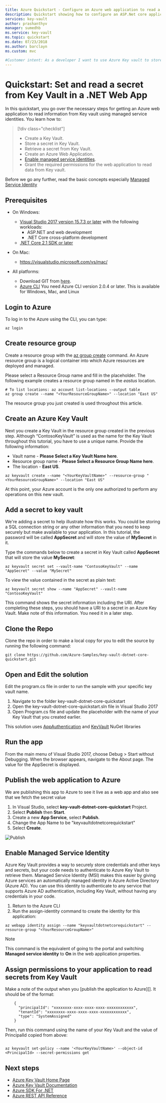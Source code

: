 ```yaml
---
title: Azure Quickstart - Configure an Azure web application to read a secret from Key vault | Microsoft Docs
description: Quickstart showing how to configure an ASP.Net core application to read a secret from Key vault
services: key-vault
author: prashanthyv
manager: sumedhb
ms.service: key-vault
ms.topic: quickstart
ms.date: 07/23/2018
ms.author: barclayn
ms.custom: mvc

#Customer intent: As a developer I want to use Azure Key vault to store secrets for my app, so that they are kept secure.
---
```


# Quickstart: Set and read a secret from Key Vault in a .NET Web App

In this quickstart, you go over the necessary steps for getting an Azure web application to read information from Key vault using managed service identities. You learn how to:

> [!div class="checklist"]
> * Create a Key Vault.
> * Store a secret in Key Vault.
> * Retrieve a secret from Key Vault.
> * Create an Azure Web Application.
> * [Enable managed service identities](../active-directory/managed-service-identity/overview.md).
> * Grant the required permissions for the web application to read data from Key vault.

Before we go any further, read the basic concepts especially [Managed Service Identity](../active-directory/managed-service-identity/overview.md)

## Prerequisites

* On Windows:
  * [Visual Studio 2017 version 15.7.3 or later](https://www.microsoft.com/net/download/windows) with the following workloads:
    * ASP.NET and web development
    * .NET Core cross-platform development
  * [.NET Core 2.1 SDK or later](https://www.microsoft.com/net/download/windows)

* On Mac:
  * https://visualstudio.microsoft.com/vs/mac/

* All platforms:
  * Download GIT from [here](https://git-scm.com/downloads).
  * [Azure CLI](https://docs.microsoft.com/cli/azure/install-azure-cli?view=azure-cli-latest) You need Azure CLI version 2.0.4 or later. This is available for Windows, Mac, and Linux

## Login to Azure

   To log in to the Azure using the CLI, you can type:

```azurecli
az login
```

## Create resource group

Create a resource group with the [az group create](/cli/azure/group#az_group_create) command. An Azure resource group is a logical container into which Azure resources are deployed and managed.

Please select a Resource Group name and fill in the placeholder.
The following example creates a resource group named *<YourResourceGroupName>* in the *eastus* location.

```azurecli
# To list locations: az account list-locations --output table
az group create --name "<YourResourceGroupName>" --location "East US"
```

The resource group you just created is used throughout this article.

## Create an Azure Key Vault

Next you create a Key Vault in the resource group created in the previous step. Although “ContosoKeyVault” is used as the name for the Key Vault throughout this tutorial, you have to use a unique name. Provide the following information:

* Vault name - **Please Select a Key Vault Name here**.
* Resource group name - **Please Select a Resource Group Name here**.
* The location - **East US**.

```azurecli
az keyvault create --name "<YourKeyVaultName>" --resource-group "<YourResourceGroupName>" --location "East US"
```

At this point, your Azure account is the only one authorized to perform any operations on this new vault.

## Add a secret to key vault

We're adding a secret to help illustrate how this works. You could be storing a SQL connection string or any other information that you need to keep securely but make available to your application. In this tutorial, the password will be called **AppSecret** and will store the value of **MySecret** in it.

Type the commands below to create a secret in Key Vault called **AppSecret** that will store the value **MySecret**:

```azurecli
az keyvault secret set --vault-name "ContosoKeyVault" --name "AppSecret" --value "MySecret"
```

To view the value contained in the secret as plain text:

```azurecli
az keyvault secret show --name "AppSecret" --vault-name "ContosoKeyVault"
```

This command shows the secret information including the URI. After completing these steps, you should have a URI to a secret in an Azure Key Vault. Make note of this information. You need it in a later step.

## Clone the Repo

Clone the repo in order to make a local copy for you to edit the source by running the following command:

```
git clone https://github.com/Azure-Samples/key-vault-dotnet-core-quickstart.git
```

## Open and Edit the solution

Edit the program.cs file in order to run the sample with your specific key vault name.

1. Navigate to the folder key-vault-dotnet-core-quickstart
2. Open the key-vault-dotnet-core-quickstart.sln file in Visual Studio 2017
3. Open Program.cs file and update the placeholder <YourKeyVaultName> with the name of your Key Vault that you created earlier.

This solution uses [AppAuthentication](https://www.nuget.org/packages/Microsoft.Azure.Services.AppAuthentication) and [KeyVault](https://www.nuget.org/packages/Microsoft.Azure.KeyVault) NuGet libraries

## Run the app

From the main menu of Visual Studio 2017, choose Debug > Start without Debugging. When the browser appears, navigate to the About page. The value for the AppSecret is displayed.

## Publish the web application to Azure

We are publishing this app to Azure to see it live as a web app and also see that we fetch the secret value

1. In Visual Studio, select **key-vault-dotnet-core-quickstart** Project.
2. Select **Publish** then **Start**.
3. Create a new **App Service**, select **Publish**.
4. Change the App Name to be "keyvaultdotnetcorequickstart"
5. Select **Create**.

![Publish](media/quick-create-net/PublishToAzure.gif)

## Enable Managed Service Identity

Azure Key Vault provides a way to securely store credentials and other keys and secrets, but your code needs to authenticate to Azure Key Vault to retrieve them. Managed Service Identity (MSI) makes this easier by giving Azure services an automatically managed identity in Azure Active Directory (Azure AD). You can use this identity to authenticate to any service that supports Azure AD authentication, including Key Vault, without having any credentials in your code.

1. Return to the Azure CLI
2. Run the assign-identity command to create the identity for this application:

```azurecli
az webapp identity assign --name "keyvaultdotnetcorequickstart" --resource-group "<YourResourceGroupName>"
```

>[!NOTE]
>This command is the equivalent of going to the portal and switching **Managed service identity** to **On** in the web application properties.

## Assign permissions to your application to read secrets from Key Vault

Make a note of the output when you [publish the application to Azure][]. It should be of the format:
        
        {
          "principalId": "xxxxxxxx-xxxx-xxxx-xxxx-xxxxxxxxxxxx",
          "tenantId": "xxxxxxxx-xxxx-xxxx-xxxx-xxxxxxxxxxxx",
          "type": "SystemAssigned"
        }
        
Then, run this command using the name of your Key Vault and the value of PrincipalId copied from above:

```azurecli

az keyvault set-policy --name '<YourKeyVaultName>' --object-id <PrincipalId> --secret-permissions get

```

## Next steps

* [Azure Key Vault Home Page](https://azure.microsoft.com/en-us/services/key-vault/)
* [Azure Key Vault Documentation](https://docs.microsoft.com/en-us/azure/key-vault/)
* [Azure SDK For .NET](https://github.com/Azure/azure-sdk-for-net)
* [Azure REST API Reference](https://docs.microsoft.com/en-us/rest/api/keyvault/?redirectedfrom=AzureSamples)
